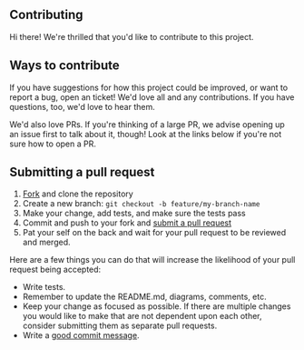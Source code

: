 ## Contributing
Hi there! We're thrilled that you'd like to contribute to this project.

## Ways to contribute
If you have suggestions for how this project could be improved, or want to report a bug, open an ticket! We'd love all and any contributions. If you have questions, too, we'd love to hear them.

We'd also love PRs. If you're thinking of a large PR, we advise opening up an issue first to talk about it, though! Look at the links below if you're not sure how to open a PR.

## Submitting a pull request
1. [Fork][fork-url] and clone the repository
0. Create a new branch: `git checkout -b feature/my-branch-name`
0. Make your change, add tests, and make sure the tests pass
0. Commit and push to your fork and [submit a pull request][create-pr-url]
0. Pat your self on the back and wait for your pull request to be reviewed and merged.

Here are a few things you can do that will increase the likelihood of your pull request being accepted:

- Write tests.
- Remember to update the README.md, diagrams, comments, etc.
- Keep your change as focused as possible. If there are multiple changes you would like to make that are not dependent upon each other, consider submitting them as separate pull requests.
- Write a [good commit message][good-commit-message-url].

[fork-url]: https://stash.backbase.com/projects/CXP-CM/repos/content-services-connector-azure-blob?fork
[create-pr-url]: https://stash.backbase.com/projects/CXP-CM/repos/content-services-connector-azure-blob/pull-requests?create
[good-commit-message-url]: http://tbaggery.com/2008/04/19/a-note-about-git-commit-messages.html
